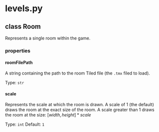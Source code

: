 # levels.py

## class Room

Represents a single room within the game.

### properties

#### roomFilePath

A string containing the path to the room Tiled file (the  `.tmx` filed to load).

Type: `str`

#### scale

Represents the scale at which the room is drawn. A scale of 1 (the default) draws the room at the exact size of the room. A scale greater than 1 draws the room at the size: $[width, height] * scale$

Type: `int`
Default: `1`
